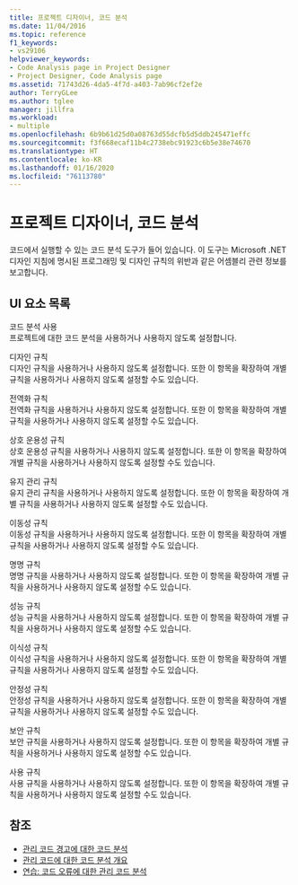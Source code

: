```yaml
---
title: 프로젝트 디자이너, 코드 분석
ms.date: 11/04/2016
ms.topic: reference
f1_keywords:
- vs29106
helpviewer_keywords:
- Code Analysis page in Project Designer
- Project Designer, Code Analysis page
ms.assetid: 71743d26-4da5-4f7d-a403-7ab96cf2ef2e
author: TerryGLee
ms.author: tglee
manager: jillfra
ms.workload:
- multiple
ms.openlocfilehash: 6b9b61d25d0a08763d55dcfb5d5ddb245471effc
ms.sourcegitcommit: f3f668ecaf11b4c2738ebc91923c6b5e38e74670
ms.translationtype: HT
ms.contentlocale: ko-KR
ms.lasthandoff: 01/16/2020
ms.locfileid: "76113780"
---
```

# <a name="code-analysis-project-designer"></a>프로젝트 디자이너, 코드 분석

코드에서 실행할 수 있는 코드 분석 도구가 들어 있습니다. 이 도구는 Microsoft .NET 디자인 지침에 명시된 프로그래밍 및 디자인 규칙의 위반과 같은 어셈블리 관련 정보를 보고합니다.

## <a name="uielement-list"></a>UI 요소 목록

코드 분석 사용\
프로젝트에 대한 코드 분석을 사용하거나 사용하지 않도록 설정합니다.

디자인 규칙\
디자인 규칙을 사용하거나 사용하지 않도록 설정합니다. 또한 이 항목을 확장하여 개별 규칙을 사용하거나 사용하지 않도록 설정할 수도 있습니다.

전역화 규칙\
전역화 규칙을 사용하거나 사용하지 않도록 설정합니다. 또한 이 항목을 확장하여 개별 규칙을 사용하거나 사용하지 않도록 설정할 수도 있습니다.

상호 운용성 규칙\
상호 운용성 규칙을 사용하거나 사용하지 않도록 설정합니다. 또한 이 항목을 확장하여 개별 규칙을 사용하거나 사용하지 않도록 설정할 수도 있습니다.

유지 관리 규칙\
유지 관리 규칙을 사용하거나 사용하지 않도록 설정합니다. 또한 이 항목을 확장하여 개별 규칙을 사용하거나 사용하지 않도록 설정할 수도 있습니다.

이동성 규칙\
이동성 규칙을 사용하거나 사용하지 않도록 설정합니다. 또한 이 항목을 확장하여 개별 규칙을 사용하거나 사용하지 않도록 설정할 수도 있습니다.

명명 규칙\
명명 규칙을 사용하거나 사용하지 않도록 설정합니다. 또한 이 항목을 확장하여 개별 규칙을 사용하거나 사용하지 않도록 설정할 수도 있습니다.

성능 규칙\
성능 규칙을 사용하거나 사용하지 않도록 설정합니다. 또한 이 항목을 확장하여 개별 규칙을 사용하거나 사용하지 않도록 설정할 수도 있습니다.

이식성 규칙\
이식성 규칙을 사용하거나 사용하지 않도록 설정합니다. 또한 이 항목을 확장하여 개별 규칙을 사용하거나 사용하지 않도록 설정할 수도 있습니다.

안정성 규칙\
안정성 규칙을 사용하거나 사용하지 않도록 설정합니다. 또한 이 항목을 확장하여 개별 규칙을 사용하거나 사용하지 않도록 설정할 수도 있습니다.

보안 규칙\
보안 규칙을 사용하거나 사용하지 않도록 설정합니다. 또한 이 항목을 확장하여 개별 규칙을 사용하거나 사용하지 않도록 설정할 수도 있습니다.

사용 규칙\
사용 규칙을 사용하거나 사용하지 않도록 설정합니다. 또한 이 항목을 확장하여 개별 규칙을 사용하거나 사용하지 않도록 설정할 수도 있습니다.

## <a name="see-also"></a>참조

- [관리 코드 경고에 대한 코드 분석](../../code-quality/code-analysis-for-managed-code-warnings.md)
- [관리 코드에 대한 코드 분석 개요](../../code-quality/code-analysis-for-managed-code-overview.md)
- [연습: 코드 오류에 대한 관리 코드 분석](../../code-quality/walkthrough-analyzing-managed-code-for-code-defects.md)

